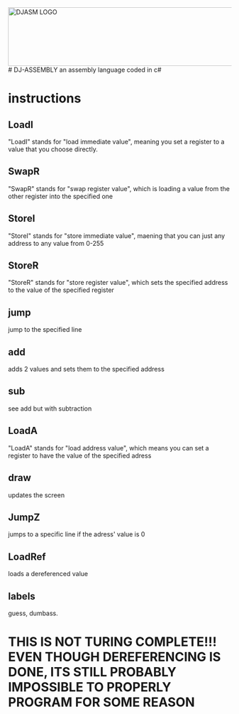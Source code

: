 
<img width="820" height="132" alt="DJASM LOGO" src="https://github.com/user-attachments/assets/82ca2fc2-729c-48a1-bb6e-cee2211681e0" />
# DJ-ASSEMBLY
an assembly language coded in c#

# instructions

## LoadI

"LoadI" stands for "load immediate value", meaning you set a register to a value that you choose directly.

## SwapR

"SwapR" stands for "swap register value", which is loading a value from the other register into the specified one

## StoreI

"StoreI" stands for "store immediate value", maening that you can just any address to any value from 0-255

## StoreR

"StoreR" stands for "store register value", which sets the specified address to the value of the specified register

## jump

jump to the specified line

## add

adds 2 values and sets them to the specified address

## sub

see add but with subtraction

## LoadA

"LoadA" stands for "load address value", which means you can set a register to have the value of the specified adress

## draw

updates the screen

## JumpZ

jumps to a specific line if the adress' value is 0

## LoadRef

loads a dereferenced value

## labels

guess, dumbass.

# THIS IS NOT TURING COMPLETE!!! EVEN THOUGH DEREFERENCING IS DONE, ITS STILL PROBABLY IMPOSSIBLE TO PROPERLY PROGRAM FOR SOME REASON
